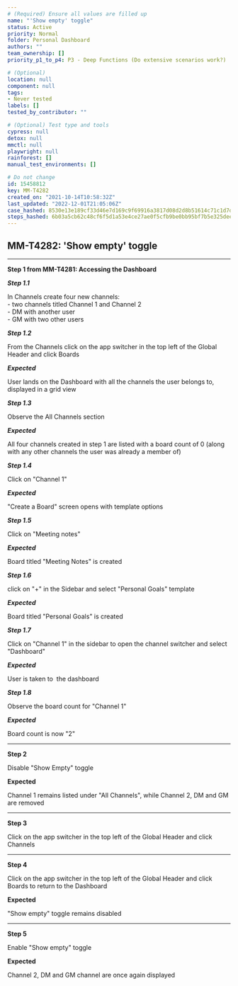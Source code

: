 ```yaml
---
# (Required) Ensure all values are filled up
name: "'Show empty' toggle"
status: Active
priority: Normal
folder: Personal Dashboard
authors: ""
team_ownership: []
priority_p1_to_p4: P3 - Deep Functions (Do extensive scenarios work?)

# (Optional)
location: null
component: null
tags: 
- Never tested
labels: []
tested_by_contributor: ""

# (Optional) Test type and tools
cypress: null
detox: null
mmctl: null
playwright: null
rainforest: []
manual_test_environments: []

# Do not change
id: 15458812
key: MM-T4282
created_on: "2021-10-14T10:58:32Z"
last_updated: "2022-12-01T21:05:06Z"
case_hashed: 8530e13e189cf33d46e7d169c9f69916a3817d08d2d8b51614c71c1d7deb77b3ab88a61dadbc8158fb48bab39d4fa19e
steps_hashed: 6b03a5cb62c48cf6f5d1a53e4ce27ae0f5cfb9be0bb95bf7b5e325dee5e2f720594a8904670ff38854fd792f7a0d7079
---
```


<!-- (Auto-generated) Based on frontmatter's "key" and "name" -->

## MM-T4282: 'Show empty' toggle

---

**Step 1 from MM-T4281: Accessing the Dashboard**

<!-- (Auto-generated) Note: Steps 1.1 to 1.8 should not be updated here. Instead, modify directly to the referenced MM-T4281 test case. -->

_**Step 1.1**_

In Channels create four new channels:\
\- two channels titled Channel 1 and Channel 2\
\- DM with another user\
\- GM with two other users

_**Step 1.2**_

From the Channels click on the app switcher in the top left of the Global Header and click Boards

_**Expected**_

User lands on the Dashboard with all the channels the user belongs to, displayed in a grid view

_**Step 1.3**_

Observe the All Channels section

_**Expected**_

All four channels created in step 1 are listed with a board count of 0 (along with any other channels the user was already a member of)

_**Step 1.4**_

Click on "Channel 1"

_**Expected**_

"Create a Board" screen opens with template options

_**Step 1.5**_

Click on "Meeting notes"

_**Expected**_

Board titled "Meeting Notes" is created

_**Step 1.6**_

click on "+" in the Sidebar and select "Personal Goals" template

_**Expected**_

Board titled "Personal Goals" is created

_**Step 1.7**_

Click on "Channel 1" in the sidebar to open the channel switcher and select "Dashboard"

_**Expected**_

User is taken to  the dashboard

_**Step 1.8**_

Observe the board count for "Channel 1"

_**Expected**_

Board count is now "2"

---

**Step 2**

Disable "Show Empty" toggle

**Expected**

Channel 1 remains listed under "All Channels", while Channel 2, DM and GM are removed

---

**Step 3**

Click on the app switcher in the top left of the Global Header and click Channels

---

**Step 4**

Click on the app switcher in the top left of the Global Header and click Boards to return to the Dashboard

**Expected**

"Show empty" toggle remains disabled

---

**Step 5**

Enable "Show empty" toggle

**Expected**

Channel 2, DM and GM channel are once again displayed
